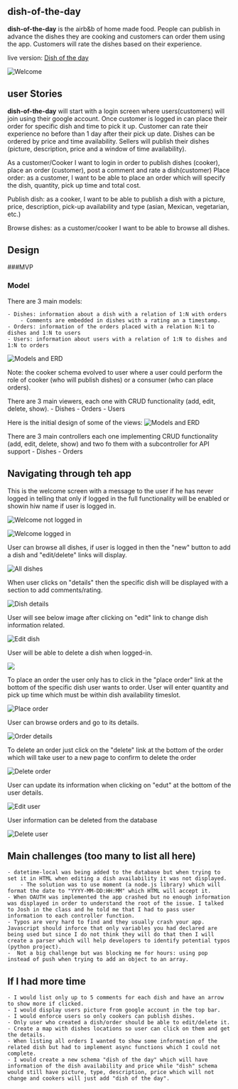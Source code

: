 ## dish-of-the-day
**dish-of-the-day** is the airb&b of home made food. People can publish in advance the dishes they are cooking and customers can order them using the app. Customers will rate the dishes based on their experience.

live version: [Dish of the day](https://dish-of-the-day.herokuapp.com "dish of the day Homepage")


![Welcome](https://github.com/jsnavarr/dish-of-the-day/blob/master/public/images/dishoftheday-welcome.png)


## user Stories
**dish-of-the-day** will start with a login screen where users(customers) will join using their google account. Once customer is logged in can place their order for specific dish and time to pick it up. Customer can rate their experience no before than 1 day after their pick up date. Dishes can be ordered by price and time availability.
Sellers will publish their dishes (picture, description, price and a window of time availability).

As a customer/Cooker I want to login in order to publish dishes (cooker), place an order (customer), post a comment and rate a dish(customer)
Place order: as a customer, I want to be able to place an order which will specify the dish, quantity, pick up time and total cost.

Publish dish: as a cooker, I want to be able to publish a dish with a picture, price, description, pick-up availability and type (asian, Mexican, vegetarian, etc.)

Browse dishes: as a customer/cooker I want to be able to browse all dishes.

## Design

###MVP
### Model
There are 3 main models:

    - Dishes: information about a dish with a relation of 1:N with orders
    	- Comments are embedded in dishes with a rating an a timestamp.
    - Orders: information of the orders placed with a relation N:1 to dishes and 1:N to users
    - Users: information about users with a relation of 1:N to dishes and 1:N to orders

![Models and ERD](https://github.com/jsnavarr/dish-of-the-day/blob/master/public/images/Models%20and%20ERD.png)

Note: the cooker schema evolved to user where a user could perform the role of cooker (who will publish dishes) or a consumer (who can place orders).

There are 3 main viewers, each one with CRUD functionality (add, edit, delete, show).
	- Dishes
	- Orders
	- Users

Here is the initial design of some of the views:
![Models and ERD](https://github.com/jsnavarr/dish-of-the-day/blob/master/public/images/Wireframes.png)

There are 3 main controllers each one implementing CRUD functionality (add, edit, delete, show) and two fo them with a subcontroller for API support
	- Dishes
	- Orders

## Navigating through teh app

This is the welcome screen with a message to the user if he has never logged in telling that only if logged in the full functionality will be enabled or showin hiw name if user is logged in.

![Welcome not logged in](https://github.com/jsnavarr/dish-of-the-day/blob/master/public/images/dishoftheday-welcome.png)

![Welcome logged in](https://github.com/jsnavarr/dish-of-the-day/blob/master/public/images/dishofthedaywelcome2.png)


User can browse all dishes, if user is logged in then the "new" button to add a dish and "edit/delete" links will display. 

![All dishes](https://github.com/jsnavarr/dish-of-the-day/blob/master/public/images/dishoftheday-alldishes.png)


When user clicks on "details" then the specific dish will be displayed with a section to add comments/rating.

![Dish details](https://github.com/jsnavarr/dish-of-the-day/blob/master/public/images/dishoftheday-dishdetails.png)


User will see below image after clicking on "edit" link to change dish information related.

![Edit dish](https://github.com/jsnavarr/dish-of-the-day/blob/master/public/images/dishoftheday-editdish.png)


User will be able to delete a dish when logged-in.

![](https://github.com/jsnavarr/dish-of-the-day/blob/master/public/images/dishoftheday-deletedish.png)

To place an order the user only has to click in the "place order" link at the bottom of the specific dish user wants to order. User will enter quantity and pick up time which must be within dish availability timeslot.

![Place order](https://github.com/jsnavarr/dish-of-the-day/blob/master/public/images/dishoftheday-neworder.png)


User can browse orders and go to its details.

![Order details](https://github.com/jsnavarr/dish-of-the-day/blob/master/public/images/dishoftheday-orderdetails.png)


To delete an order just click on the "delete" link at the bottom of the order which will take user to a new page to confirm to delete the order

![Delete order](https://github.com/jsnavarr/dish-of-the-day/blob/master/public/images/dishoftheday-deleteorder.png)


User can update its information when clicking on "edut" at the bottom of the user details.

![Edit user](https://github.com/jsnavarr/dish-of-the-day/blob/master/public/images/dishoftheday-editorder.png)


User information can be deleted from the database

![Delete user](https://github.com/jsnavarr/dish-of-the-day/blob/master/public/images/dishoftheday-deleteuser.png)


## Main challenges (too many to list all here)
	- datetime-local was being added to the database but when trying to set it in HTML when editing a dish availability it was not displayed.
		- The solution was to use moment (a node.js library) which will format the date to "YYYY-MM-DD:HH:MM" which HTML will accept it.
	- When OAUTH was implemented the app crashed but no enough information was displayed in order to understand the root of the issue. I talked to Josh in the class and he told me that I had to pass user information to each controller function.
	- Typos are very hard to find and they usually crash your app. Javascript should inforce that only variables you had declared are being used but since I do not think they will do that then I will create a parser which will help developers to identify potential typos (python project).
	-  Not a big challenge but was blocking me for hours: using pop instead of push when trying to add an object to an array.


## If I had more time
	- I would list only up to 5 comments for each dish and have an arrow to show more if clicked.
	- I would display users picture from google account in the top bar.
	- I would enforce users so only cookers can publish dishes.
	- Only user who created a dish/order should be able to edit/delete it.
	- Create a map with dishes locations so user can click on them and get the details.
	- When listing all orders I wanted to show some information of the related dish but had to implement async functions which I could not complete.
	- I would create a new schema "dish of the day" which will have information of the dish availability and price while "dish" schema would still have picture, type, description, price which will not change and cookers will just add "dish of the day".

	
